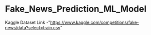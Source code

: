 # Fake_News_Prediction_ML_Model

Kaggle Dataset Link -"https://www.kaggle.com/competitions/fake-news/data?select=train.csv"
